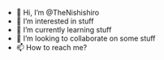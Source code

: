 - 👋 Hi, I’m @TheNishishiro
- 👀 I’m interested in stuff
- 🌱 I’m currently learning stuff
- 💞️ I’m looking to collaborate on some stuff
- 📫 How to reach me?

<!---
TheNishishiro/TheNishishiro is a ✨ special ✨ repository because its `README.md` (this file) appears on your GitHub profile.
You can click the Preview link to take a look at your changes.
--->
